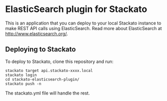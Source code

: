 # ElasticSearch plugin for Stackato

This is an application that you can deploy to your local Stackato instance
to make REST API calls using ElasticSearch. Read more about ElasticSearch
at http://www.elasticsearch.org/.

## Deploying to Stackato

To deploy to Stackato, clone this repository and run:

    stackato target api.stackato-xxxx.local
    stackato login
    cd stackato-elasticsearch-plugin/
    stackato push -n

The stackato.yml file will handle the rest.
